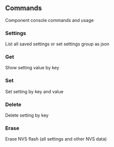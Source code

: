 ## Commands
Component console commands and usage

### Settings
List all saved settings or set settings group as json

### Get
Show setting value by key

### Set
Set setting by key and value

### Delete
Delete setting by key

### Erase
Erase NVS flash (all settings and other NVS data)